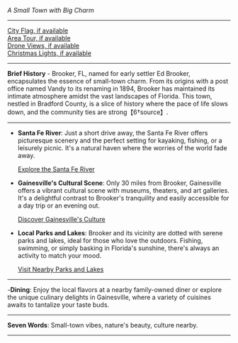 *A Small Town with Big Charm*

---

[City Flag, if available](https://www.google.com/search?tbm=isch&q=Brooker+FL+Flag+Picture)  
[Area Tour, if available](https://www.youtube.com/results?search_query=Brooker+FL+4k+tour)  
[Drone Views, if available](https://www.youtube.com/results?search_query=Brooker+FL+4k+drone)  
[Christmas Lights, if available](https://www.youtube.com/results?search_query=Brooker+FL+christmas+lights)

---

**Brief History** - Brooker, FL, named for early settler Ed Brooker, encapsulates the essence of small-town charm. From its origins with a post office named Vandy to its renaming in 1894, Brooker has maintained its intimate atmosphere amidst the vast landscapes of Florida. This town, nestled in Bradford County, is a slice of history where the pace of life slows down, and the community ties are strong【6†source】.

---

- **Santa Fe River**: Just a short drive away, the Santa Fe River offers picturesque scenery and the perfect setting for kayaking, fishing, or a leisurely picnic. It's a natural haven where the worries of the world fade away. 

  [Explore the Santa Fe River](https://www.youtube.com/results?search_query=Santa+Fe+River+4k)

- **Gainesville's Cultural Scene**: Only 30 miles from Brooker, Gainesville offers a vibrant cultural scene with museums, theaters, and art galleries. It's a delightful contrast to Brooker's tranquility and easily accessible for a day trip or an evening out.

  [Discover Gainesville's Culture](https://www.youtube.com/results?search_query=Gainesville+FL+culture)

- **Local Parks and Lakes**: Brooker and its vicinity are dotted with serene parks and lakes, ideal for those who love the outdoors. Fishing, swimming, or simply basking in Florida's sunshine, there's always an activity to match your mood.

  [Visit Nearby Parks and Lakes](https://www.youtube.com/results?search_query=Brooker+FL+parks+and+lakes)

---

-**Dining**: Enjoy the local flavors at a nearby family-owned diner or explore the unique culinary delights in Gainesville, where a variety of cuisines awaits to tantalize your taste buds.

---

**Seven Words**: Small-town vibes, nature's beauty, culture nearby.

---